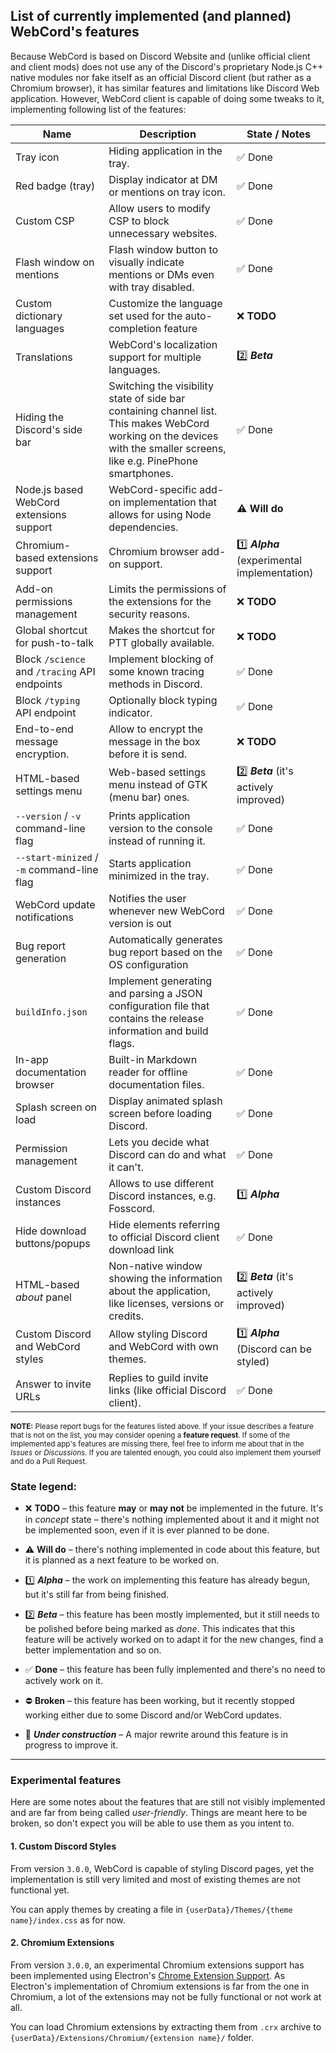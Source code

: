 ## List of currently implemented (and planned) WebCord's features

Because WebCord is based on Discord Website and (unlike official client and
client mods) does not use any of the Discord's proprietary Node.js C++ native
modules nor fake itself as an official Discord client (but rather as a Chromium
browser), it has similar features and limitations like Discord Web application.
However, WebCord client is capable of doing some tweaks to it, implementing
following list of the features:

| Name | Description | State / Notes |
| --- | --- | --- |
| Tray icon | Hiding application in the tray. | ✅️ Done |
| Red badge (tray) | Display indicator at DM or mentions on tray icon. | ✅️ Done |
| Custom CSP | Allow users to modify CSP to block unnecessary websites. | ✅️ Done |
| Flash window on mentions | Flash window button to visually indicate mentions or DMs even with tray disabled. | ✅️ Done |
| Custom dictionary languages | Customize the language set used for the auto-completion feature | ❌️ **TODO** |
| Translations | WebCord's localization support for multiple languages. | 2️⃣️ ***Beta*** |
| Hiding the Discord's side bar | Switching the visibility state of side bar containing channel list. This makes WebCord working on the devices with the smaller screens, like e.g. PinePhone smartphones. | ✅️ Done |
| Node.js based WebCord extensions support | WebCord-specific add-on implementation that allows for using Node dependencies. | ⚠️ **Will do** |
| Chromium-based extensions support | Chromium browser add-on support. | 1️⃣ ***Alpha*** (experimental implementation) |
| Add-on permissions management | Limits the permissions of the extensions for the security reasons. | ❌️ **TODO** |
| Global shortcut for push-to-talk | Makes the shortcut for PTT globally available. | ❌️ **TODO** |
| Block `/science` and `/tracing` API endpoints | Implement blocking of some known tracing methods in Discord. | ✅️ Done |
| Block `/typing` API endpoint | Optionally block typing indicator. | ✅️ Done |
| End-to-end message encryption. | Allow to encrypt the message in the box before it is send. | ❌️ **TODO** |
| HTML-based settings menu | Web-based settings menu instead of GTK (menu bar) ones. | 2️⃣ ***Beta*** (it's actively improved) |
| `--version` / `-v` command-line flag | Prints application version to the console instead of running it. | ✅️ Done |
| `--start-minized` / `-m` command-line flag | Starts application minimized in the tray. | ✅️ Done |
| WebCord update notifications | Notifies the user whenever new WebCord version is out | ✅️ Done |
| Bug report generation | Automatically generates bug report based on the OS configuration | ✅️ Done |
| `buildInfo.json` | Implement generating and parsing a JSON configuration file that contains the release information and build flags. | ✅️ Done | 
| In-app documentation browser | Built-in Markdown reader for offline documentation files. | ✅️ Done |
| Splash screen on load | Display animated splash screen before loading Discord. | ✅️ Done |
| Permission management | Lets you decide what Discord can do and what it can't. | ✅️ Done |
| Custom Discord instances | Allows to use different Discord instances, e.g. Fosscord. | 1️⃣ ***Alpha*** |
| Hide download buttons/popups | Hide elements referring to official Discord client download link | ✅️ Done |
| HTML-based *about* panel | Non-native window showing the information about the application, like licenses, versions or credits. | 2️⃣ ***Beta*** (it's actively improved) |
| Custom Discord and WebCord styles | Allow styling Discord and WebCord with own themes. | 1️⃣ ***Alpha*** (Discord can be styled) |
| Answer to invite URLs | Replies to guild invite links (like official Discord client). | ✅️ Done |

<sub> **NOTE:** Please report bugs for the features listed above. If your issue
describes a feature that is not on the list, you may consider opening a
**feature request**. If some of the implemented app's features are missing
there, feel free to inform me about that in the *Issues* or *Discussions*. If
you are talented enough, you could also implement them yourself and do a Pull
Request. </sub>

### State legend:
 
 - ❌️ **TODO** – this feature **may** or **may not** be implemented in the future.
   It's in *concept* state – there's nothing implemented about it and it might not
   be implemented soon, even if it is ever planned to be done.

-  ⚠️ **Will do** – there's nothing implemented in code about this feature, but it
   is planned as a next feature to be worked on.

 - 1️⃣ ***Alpha*** – the work on implementing this feature has already begun, but
   it's still far from being finished.
 
 - ️2️⃣️ ***Beta*** – this feature has been mostly implemented, but it still needs
   to be polished before being marked as *done*. This indicates that this
   feature will be actively worked on to adapt it for the new changes, find a
   better implementation and so on.

 - ✅️ **Done** – this feature has been fully implemented and there's no need to
   actively work on it.
 
 - ⛔️ **Broken** – this feature has been working, but it recently stopped
   working either due to some Discord and/or WebCord updates.

 - 🚧️ ***Under construction*** – A major rewrite around this feature is in
   progress to improve it.

---

### Experimental features

Here are some notes about the features that are still not visibly implemented
and are far from being called *user-friendly*. Things are meant here to be
broken, so don't expect you will be able to use them as you intent to.

#### 1. Custom Discord Styles

From version `3.0.0`, WebCord is capable of styling Discord pages, yet the
implementation is still very limited and most of existing themes are not
functional yet.

You can apply themes by creating a file in `{userData}/Themes/{theme name}/index.css`
as for now.

#### 2. Chromium Extensions

From version `3.0.0`, an experimental Chromium extensions support has been
implemented using Electron's [Chrome Extension Support][chrome-ext]. As Electron's
implementation of Chromium extensions is far from the one in Chromium, a lot of
the extensions may not be fully functional or not work at all.

You can load Chromium extensions by extracting them from `.crx` archive to
`{userData}/Extensions/Chromium/{extension name}/` folder.

[chrome-ext]: https://www.electronjs.org/docs/latest/api/extensions "Chrome Extension Support | Electron's online documentation"